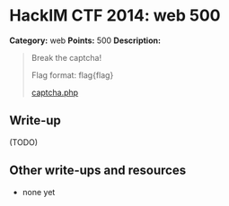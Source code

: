 # HackIM CTF 2014: web 500

**Category:** web
**Points:** 500
**Description:**

> Break the captcha! 
>
> Flag format: flag{flag}
>
>	[captcha.php](54.165.191.231/captcha.php)

## Write-up

(TODO)

## Other write-ups and resources

* none yet
